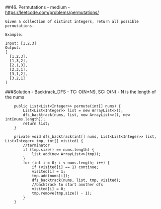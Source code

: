 ##46. Permutations - medium - https://leetcode.com/problems/permutations/
```
Given a collection of distinct integers, return all possible permutations.

Example:

Input: [1,2,3]
Output:
[
  [1,2,3],
  [1,3,2],
  [2,1,3],
  [2,3,1],
  [3,1,2],
  [3,2,1]
]
```
###Solution - Backtrack_DFS - TC: O(N*N!), SC: O(N) - N is the length of the nums
```
    public List<List<Integer>> permute(int[] nums) {
        List<List<Integer>> list = new ArrayList<>();
        dfs_backtrack(nums, list, new ArrayList<>(), new int[nums.length]);
        return list;
    }

    private void dfs_backtrack(int[] nums, List<List<Integer>> list, List<Integer> tmp, int[] visited) {
        //terminator
        if (tmp.size() == nums.length) {
            list.add(new ArrayList<>(tmp));
        }
        for (int i = 0; i < nums.length; i++) {
            if (visited[i] == 1) continue;
            visited[i] = 1;
            tmp.add(nums[i]);
            dfs_backtrack(nums, list, tmp, visited);
            //backtrack to start another dfs
            visited[i] = 0;
            tmp.remove(tmp.size() - 1);
        }
    }
```